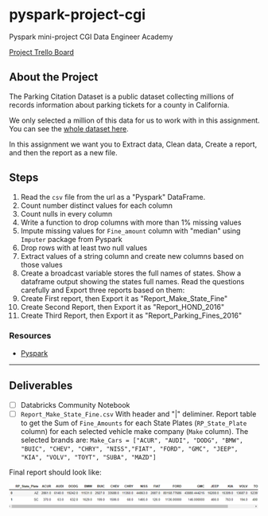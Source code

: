 # pyspark-project-cgi

Pyspark mini-project CGI Data Engineer Academy

[Project Trello Board](https://trello.com/b/OBYp7AMJ/pyspark-project-2)

## About the Project

The Parking Citation Dataset is a public dataset collecting millions of records information about parking tickets for a county in California.

We only selected a million of this data for us to work with in this assignment. You can see the [whole dataset here](https://data.lacity.org/Transportation/Parking-Citations/wjz9-h9np/data).

In this assignment we want you to Extract data, Clean data, Create a report, and then the report as a new file.

## Steps

1. Read the `csv` file from the url as a "Pyspark" DataFrame.
2. Count number distinct values for each column
3. Count nulls in every column
4. Write a function to drop columns with more than 1% missing values
5. Impute missing values for `Fine_amount` column with "median" using `Imputer` package from Pyspark
6. Drop rows with at least two null values
7. Extract values of a string column and create new columns based on those values
8. Create a broadcast variable stores the full names of states. Show a dataframe output showing the states full names. Read the questions carefully and Export three reports based on them:
9. Create First report, then Export it as "Report_Make_State_Fine"
10. Create Second Report, then Export it as "Report_HOND_2016"
11. Create Third Report, then Export it as "Report_Parking_Fines_2016"

### Resources

- [Pyspark](https://sparkbyexamples.com/)

---

## Deliverables

- [ ] Databricks Community Notebook
- [ ] `Report_Make_State_Fine.csv` With header and "|" deliminer. Report  table to get the Sum of `Fine_Amounts` for each State Plates (`RP_State_Plate` column) for each selected vehicle make company (`Make` column).  The selected brands are: `Make_Cars = ["ACUR", "AUDI", "DODG", "BMW", "BUIC", "CHEV", "CHRY", "NISS","FIAT", "FORD", "GMC", "JEEP", "KIA", "VOLV", "TOYT", "SUBA", "MAZD"]`

Final report should look like:

![Question9](report_table.PNG)

